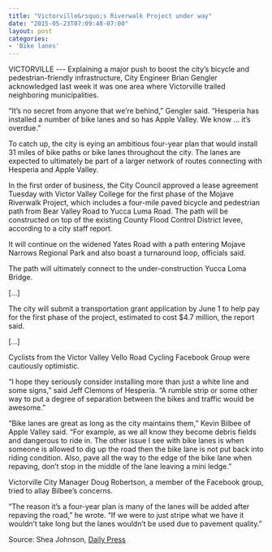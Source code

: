 ```yaml
---
title: "Victorville&rsquo;s Riverwalk Project under way"
date: "2015-05-23T07:09:48-07:00"
layout: post
categories:
- 'Bike lanes'
---
```


VICTORVILLE --- Explaining a major push to boost the city’s bicycle and pedestrian-friendly infrastructure, City Engineer Brian Gengler acknowledged last week it was one area where Victorville trailed neighboring municipalities.

“It’s no secret from anyone that we’re behind,” Gengler said. “Hesperia has installed a number of bike lanes and so has Apple Valley. We know … it’s overdue.”

To catch up, the city is eying an ambitious four-year plan that would install 31 miles of bike paths or bike lanes throughout the city. The lanes are expected to ultimately be part of a larger network of routes connecting with Hesperia and Apple Valley.

In the first order of business, the City Council approved a lease agreement Tuesday with Victor Valley College for the first phase of the Mojave Riverwalk Project, which includes a four-mile paved bicycle and pedestrian path from Bear Valley Road to Yucca Luma Road. The path will be constructed on top of the existing County Flood Control District levee, according to a city staff report.

It will continue on the widened Yates Road with a path entering Mojave Narrows Regional Park and also boast a turnaround loop, officials said.

The path will ultimately connect to the under-construction Yucca Loma Bridge.

\[…\]

The city will submit a transportation grant application by June 1 to help pay for the first phase of the project, estimated to cost $4.7 million, the report said.

\[…\]

Cyclists from the Victor Valley Vello Road Cycling Facebook Group were cautiously optimistic.

“I hope they seriously consider installing more than just a white line and some signs,” said Jeff Clemons of Hesperia. “A rumble strip or some other way to put a degree of separation between the bikes and traffic would be awesome.”

“Bike lanes are great as long as the city maintains them,” Kevin Bilbee of Apple Valley said. “For example, as we all know they become debris fields and dangerous to ride in. The other issue I see with bike lanes is when someone is allowed to dig up the road then the bike lane is not put back into riding condition. Also, pave all the way to the edge of the bike lane when repaving, don’t stop in the middle of the lane leaving a mini ledge.”

Victorville City Manager Doug Robertson, a member of the Facebook group, tried to allay Bilbee’s concerns.

“The reason it’s a four-year plan is many of the lanes will be added after repaving the road,” he wrote. “If we were to just stripe what we have it wouldn’t take long but the lanes wouldn’t be used due to pavement quality.”

Source: Shea Johnson, [Daily Press](https://www.vvdailypress.com/article/20150523/NEWS/150529852)